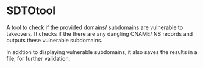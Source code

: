 # SDTOtool

A tool to check if the provided domains/ subdomains are vulnerable to takeovers. It checks if the there are any dangling CNAME/ NS records and outputs these vulnerable subdomains.

In addtion to displaying vulnerable subdomains, it also saves the results in a file, for further validation.
